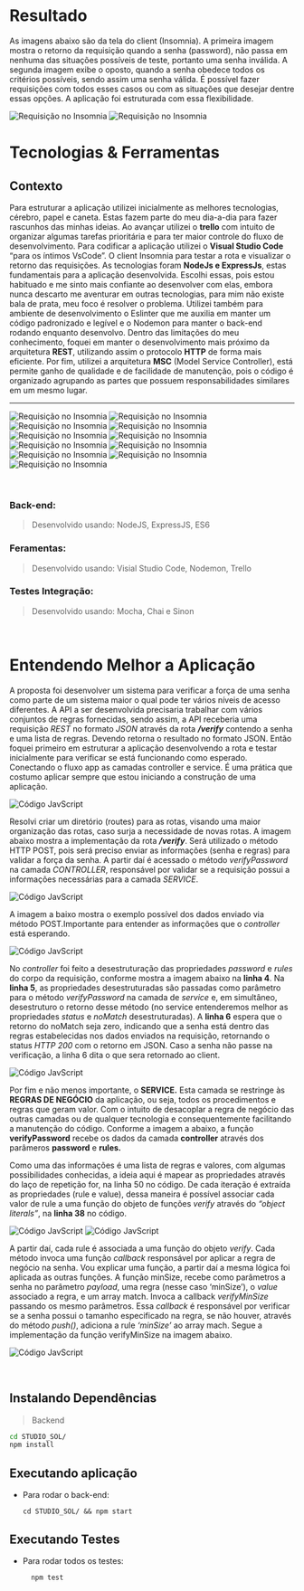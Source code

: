 # Resultado 

As imagens abaixo são da tela do client (Insomnia). A primeira imagem mostra o retorno da requisição quando a senha (password), não passa em nenhuma das situações possíveis de teste, portanto uma senha inválida. A segunda imagem exibe o oposto, quando a senha obedece todos os critérios possíveis, sendo assim uma senha válida.
É possível fazer requisições com todos esses casos ou com as situações que desejar dentre essas opções. A aplicação foi estruturada com essa flexibilidade.

![Requisição no Insomnia](./public/images/senha-reprovada.jpg "Requisição no Insomnia senha reprovada.")
![Requisição no Insomnia](./public/images/senha-aprovada.jpg "Requisição no Insomnia senha aprovada.")


# Tecnologias & Ferramentas
  ## Contexto

  Para estruturar a aplicação utilizei inicialmente as melhores tecnologias, cérebro, papel e caneta. Estas fazem parte do meu dia-a-dia para fazer rascunhos das minhas ideias. Ao avançar utilizei o **trello** com intuito de organizar algumas tarefas prioritária e para ter maior controle do fluxo de desenvolvimento. Para codificar a aplicação utilizei o **Visual Studio Code** “para os íntimos VsCode”. O client Insomnia para testar a rota e visualizar o retorno das requisições. As tecnologias foram **NodeJs e ExpressJs**, estas fundamentais para a aplicação desenvolvida. Escolhi essas, pois estou habituado e me sinto mais confiante ao desenvolver com elas, embora nunca descarto me aventurar em outras tecnologias, para mim não existe bala de prata, meu foco é resolver o problema. Utilizei também para ambiente de desenvolvimento o Eslinter que me auxilia em manter um código padronizado e legível e o Nodemon para manter o back-end rodando enquanto desenvolvo. Dentro das limitações do meu conhecimento, foquei em manter o desenvolvimento mais próximo da arquitetura **REST**, utilizando assim o protocolo **HTTP** de forma mais eficiente. Por fim, utilizei a arquitetura **MSC** (Model Service Controller), está permite ganho de qualidade e de facilidade de manutenção, pois o código é organizado agrupando as partes que possuem responsabilidades similares em um mesmo lugar.


---
![Requisição no Insomnia](https://img.shields.io/badge/Mocha-8D6748?style=for-the-badge&logo=Mocha&logoColor=white "Requisição no Insomnia senha aprovada.")
![Requisição no Insomnia](https://img.shields.io/badge/chai-A30701?style=for-the-badge&logo=chai&logoColor=white "Requisição no Insomnia senha aprovada.")
![Requisição no Insomnia](https://img.shields.io/badge/Docker-2CA5E0?style=for-the-badge&logo=docker&logoColor=white "Requisição no Insomnia senha aprovada.")
![Requisição no Insomnia](https://img.shields.io/badge/Express.js-000000?style=for-the-badge&logo=express&logoColor=white "Requisição no Insomnia senha aprovada.")
![Requisição no Insomnia](https://img.shields.io/badge/Insomnia-5849be?style=for-the-badge&logo=Insomnia&logoColor=white "Requisição no Insomnia senha aprovada.")
![Requisição no Insomnia](https://img.shields.io/badge/Node.js-339933?style=for-the-badge&logo=nodedotjs&logoColor=white "Requisição no Insomnia senha aprovada.")
![Requisição no Insomnia](https://img.shields.io/badge/npm-CB3837?style=for-the-badge&logo=npm&logoColor=white "Requisição no Insomnia senha aprovada.")
![Requisição no Insomnia](https://img.shields.io/badge/VSCode-0078D4?style=for-the-badge&logo=visual%20studio%20code&logoColor=white "Requisição no Insomnia senha aprovada.")
![Requisição no Insomnia](https://img.shields.io/badge/json-5E5C5C?style=for-the-badge&logo=json&logoColor=white "Requisição no Insomnia senha aprovada.")
![Requisição no Insomnia](https://img.shields.io/badge/eslint-3A33D1?style=for-the-badge&logo=eslint&logoColor=white "Requisição no Insomnia senha aprovada.")
![Requisição no Insomnia](https://img.shields.io/badge/Trello-0052CC?style=for-the-badge&logo=trello&logoColor=white "Requisição no Insomnia senha aprovada.")



&nbsp;

### Back-end:
> Desenvolvido usando: NodeJS, ExpressJS, ES6

### Feramentas:
> Desenvolvido usando: Visial Studio Code, Nodemon, Trello

### Testes Integração:
> Desenvolvido usando: Mocha, Chai e Sinon

&nbsp;

# Entendendo Melhor a Aplicação

A proposta foi desenvolver um sistema para verificar a força de uma senha como parte de um sistema maior o qual pode ter vários níveis de acesso diferentes. A API a ser desenvolvida precisaria trabalhar com vários conjuntos de regras fornecidas, sendo assim, a API receberia uma requisição *REST* no formato *JSON* através da rota _**/verify**_ contendo a senha e uma lista de regras. Devendo retorna o resultado no formato JSON.
Então foquei primeiro em estruturar a aplicação desenvolvendo a rota e testar inicialmente para verificar se está funcionando como esperado. Conectando o fluxo app as camadas controller e service. É uma prática que costumo aplicar sempre que estou iniciando a construção de uma aplicação.

![Código JavScript](./public/images/app.jpg "Código do arquivo app.js")

Resolvi criar um diretório (routes) para as rotas, visando uma maior organização das rotas, caso surja a necessidade de novas rotas. A imagem abaixo mostra a implementação da rota _**/verify**_. Será utilizado o método HTTP POST, pois será preciso enviar as informações (senha e regras) para validar a força da senha.  A partir daí é acessado o método *verifyPassword* na camada *CONTROLLER*, responsável por validar se a requisição possui a informações necessárias para a camada *SERVICE*.

![Código JavScript](./public/images/verify-route.jpg "Código do arquivo verifyRoute.js")

A imagem a baixo mostra o exemplo possível dos dados enviado via método POST.Importante para entender as informações que o *controller* está esperando.

![Código JavScript](./public/images/verify-route.jpg "Código do arquivo verifyRoute.js")

No *controller* foi feito a desestruturação das propriedades *password* e *rules* do corpo da requisição, conforme mostra a imagem abaixo na **linha 4**. Na **linha 5**, as propriedades desestruturadas são passadas como parâmetro para o método *verifyPassword* na camada de *service* e, em simultâneo, desestruturo o retorno desse método (no service entenderemos melhor as propriedades *status* e *noMatch* desestruturadas). A **linha 6** espera que o retorno do noMatch seja zero, indicando que a senha está dentro das regras estabelecidas nos dados enviados na requisição, retornando o status *HTTP 200* com o retorno em JSON. Caso a senha não passe na verificação, a linha 6 dita o que sera retornado ao client.

![Código JavScript](./public/images/verify-controller.jpg "Código do arquivo verify controller")

Por fim e não menos importante, o **SERVICE.** Esta camada se restringe às **REGRAS DE NEGÓCIO** da aplicação, ou seja, todos os procedimentos e regras que geram valor. Com o intuito de desacoplar a regra de negócio das outras camadas ou de qualquer tecnologia e consequentemente  facilitando a manutenção do código. Conforme a imagem a abaixo, a função **verifyPassword** recebe os dados da camada **controller** através dos parâmeros **password** e **rules.**

Como uma das informações é uma lista de regras e valores, com algumas possibilidades conhecidas, a ideia aqui é mapear as propriedades através do laço de repetição for, na linha 50 no código. De cada iteração é extraída as propriedades (rule e value), dessa maneira é possível associar cada valor de rule a uma função do objeto de funções *verify*  através do *“object literals”*, na **linha 38** no código.

![Código JavScript](./public/images/service-verify.jpg "Código do arquivo verify password")
![Código JavScript](./public/images/object-verify.jpg "Código do objeto verify no arquivo verify password")

A partir daí, cada rule é associada a uma função do objeto *verify*. Cada método invoca uma função *callback* responsável por aplicar a regra de negócio na senha. Vou explicar uma função, a partir daí a mesma lógica foi aplicada as outras funções. A função minSize, recebe como parâmetros a senha no parâmetro *payload*, uma regra (nesse caso ‘minSize’), o *value* associado a regra, e um array match. Invoca a callback *verifyMinSize* passando os mesmo parâmetros. Essa *callback* é responsável por verificar se a senha possui o tamanho especificado na regra, se não houver, através do método *push()*, adiciona a rule *‘minSize’* ao array mach. Segue a implementação da função verifyMinSize na imagem abaixo.

![Código JavScript](./public/images/verify-min-size.jpg "Código do método verifyMinSize no arquivo verify password")

&nbsp;


## Instalando Dependências

> Backend
```bash
cd STUDIO_SOL/ 
npm install
``` 

## Executando aplicação

* Para rodar o back-end:

  ```
  cd STUDIO_SOL/ && npm start
  ```

## Executando Testes

* Para rodar todos os testes:

  ```
    npm test

  ```
